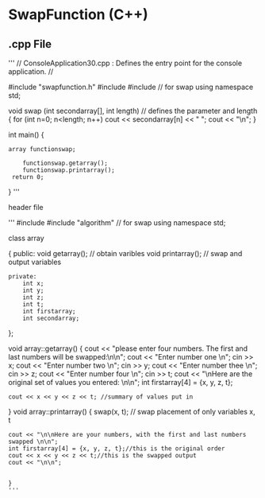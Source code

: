 SwapFunction (C++)
============
.cpp File
------
'''
    // ConsoleApplication30.cpp : Defines the entry point for the console application.
//

#include "swapfunction.h"
#include <iostream>
#include <algorithm> // for swap
using namespace std;

void swap (int secondarray[], int length) // defines the parameter and length 
{
  for (int n=0; n<length; n++)
  cout << secondarray[n] << " ";
  cout << "\n";
}

int main()
{

	array functionswap;

		functionswap.getarray();
		functionswap.printarray();
	 return 0;

}
'''

header file

'''
    #include <iostream>
#include "algorithm" // for swap
using namespace std;

class array

{
	public:
		void getarray(); // obtain varibles 
		void printarray(); // swap and output variables
		
	private:
		int x;
		int y;
		int z;
		int t;
		int firstarray;
		int secondarray;
};

void array::getarray()
{
	cout << "please enter four numbers. The first and last numbers will be swapped:\n\n";
	cout << "Enter number one \n";
	cin >> x;
	cout << "Enter number two \n";
	cin >> y;
	cout << "Enter number thee \n";
	cin >> z;
	cout << "Enter number four \n";
	cin >> t;
	cout << "\nHere are the original set of values you entered: \n\n";
	int firstarray[4] = {x, y, z, t};
	
	cout << x << y << z << t; //summary of values put in
}
	void array::printarray()
	{
	swap(x, t); // swap placement of only variables x, t
 
	cout << "\n\nHere are your numbers, with the first and last numbers swapped \n\n";
	int firstarray[4] = {x, y, z, t};//this is the original order
	cout << x << y << z << t;//this is the swapped output
	cout << "\n\n";

	
	}
	'''

